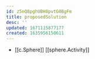 ```yaml
---
id: z5nQ8pghUBH8pvtG0BgFm
title: proposedSolution
desc: ''
updated: 1671115877177
created: 1635956150611
---
```





- [[c.Sphere]] [[sphere.Activity]]
